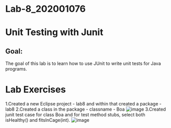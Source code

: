 # Lab-8_202001076
# Unit Testing with Junit
## Goal:
   The goal of this lab is to learn how to use JUnit to write unit tests for Java programs.
# Lab Exercises
   1.Created a new Eclipse project - lab8 and within that created a package - lab8
   2.Created a class in the package - classname - Boa
  ![image](https://user-images.githubusercontent.com/123475855/233028796-a23d91d3-19c9-4b96-8b1b-01244035dee2.png)
  3.Created junit test case for class Boa and for test method stubs, select both isHealthy() and fitsInCage(int).
  ![image](https://user-images.githubusercontent.com/123475855/233036120-24227ff9-e745-4688-8f9b-aac29d1e8b4d.png)

 
